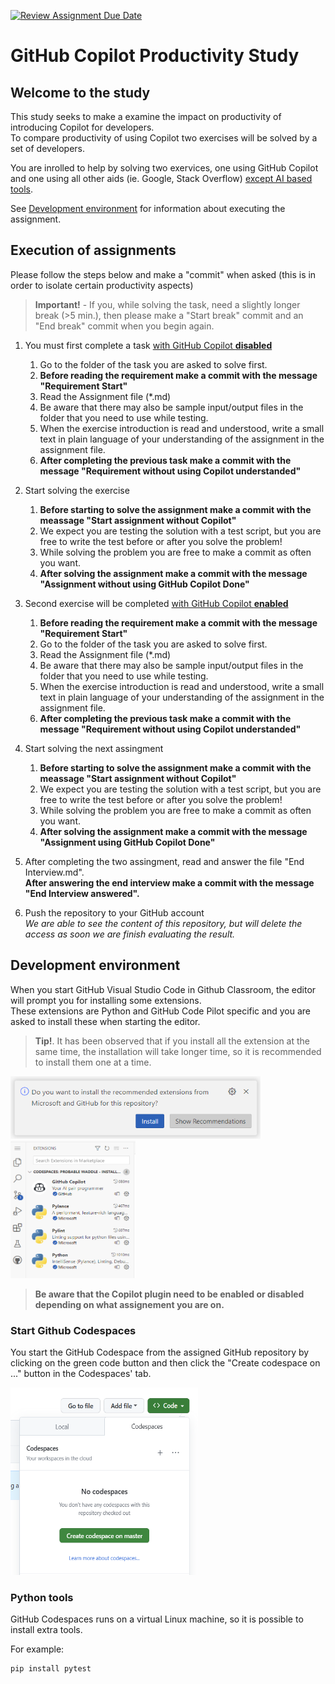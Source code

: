 [![Review Assignment Due Date](https://classroom.github.com/assets/deadline-readme-button-24ddc0f5d75046c5622901739e7c5dd533143b0c8e959d652212380cedb1ea36.svg)](https://classroom.github.com/a/CVhUS3bF)
# GitHub Copilot Productivity Study

## Welcome to the study

This study seeks to make a examine the impact on productivity of introducing Copilot for developers.  
To compare productivity of using Copilot two exercises will be solved by a set of developers.

You are inrolled to help by solving two exervices, one using GitHub Copilot and one using all other aids (ie. Google, Stack Overflow) <U>except AI based tools</U>.

See [Development environment](#DevEnvironment) for information about executing the assignment.

## Execution of assignments

Please follow the steps below and make a "commit" when asked (this is in order to isolate certain productivity aspects)

> __Important!__ - If you, while solving the task, need a slightly longer break (>5 min.), then please make a "Start break" commit and an "End break" commit when you begin again.

1. You must first complete a task <U>with GitHub Copilot __disabled__</U>
    1. Go to the folder of the task you are asked to solve first.
    1. __Before reading the requirement make a commit with the message "Requirement Start"__
    1. Read the Assignment file (*.md)
    1. Be aware that there may also be sample input/output files in the folder that you need to use while testing.  
    1. When the exercise introduction is read and understood, write a small text in plain language of your understanding of the assignment in the assignment file.
    1. __After completing the previous task make a commit with the message "Requirement without using Copilot understanded"__
1. Start solving the exercise    
   1. __Before starting to solve the assignment make a commit with the meassage "Start assignment without Copilot"__
   1. We expect you are testing the solution with a test script, but you are free to write the test before or after you solve the problem!
   1. While solving the problem you are free to make a commit as often you want.
   1. __After solving the assignment make a commit with the message "Assignment without using GitHub Copilot Done"__

1. Second exercise will be completed <U>with GitHub Copilot __enabled__</u>
    1. __Before reading the requirement make a commit with the message "Requirement Start"__
    1. Go to the folder of the task you are asked to solve first.
    1. Read the Assignment file (*.md)
    1. Be aware that there may also be sample input/output files in the folder that you need to use while testing.
    1. When the exercise introduction is read and understood, write a small text in plain language of your understanding of the assignment in the assignment file.
    1. __After completing the previous task make a commit with the message "Requirement without using Copilot understanded"__
1. Start solving the next assingment
   1. __Before starting to solve the assignment make a commit with the meassage "Start assignment without Copilot"__    
   1. We expect you are testing the solution with a test script, but you are free to write the test before or after you solve the problem!
   1. While solving the problem you are free to make a commit as often you want.
   1. __After solving the assignment make a commit with the message "Assignment using GitHub Copilot Done"__
1. After completing the two assingment, read and answer the file "End Interview.md".  
__After answering the end interview make a commit with the message "End Interview answered".__
1. Push the repository to your GitHub account  
_We are able to see the content of this repository, but will delete the access as soon we are finish evaluating the result._

## <a name="DevEnvironment"></a> Development environment

When you start GitHub Visual Studio Code in Github Classroom, the editor will prompt you for installing some extensions.  
These extensions are Python and GitHub Code Pilot specific and you are asked to install these when starting the editor.  
>__Tip!__. It has been observed that if you install all the extension at the same time, the installation will take longer time, so it is recommended to install them one at a time.

<img src="./.Attachments/GitHubCodespacesExtensionInstall.png" width="400" height="100">
<img src="./.Attachments/GitHubCodespacesExtensionInstalled.png" width="200" height="220">

>__Be aware that the Copilot plugin need to be enabled or disabled depending on what assignement you are on.__

### Start Github Codespaces

You start the GitHub Codespace from the assigned GitHub repository by clicking on the green code button and then click the "Create codespace on ..." button in the Codespaces' tab.

<img src="./.Attachments/GitHubCodespacesCreation.png" width="300" height="300">

### Python tools

GitHub Codespaces runs on a virtual Linux machine, so it is possible to install extra tools.

For example:
```bash
pip install pytest
```